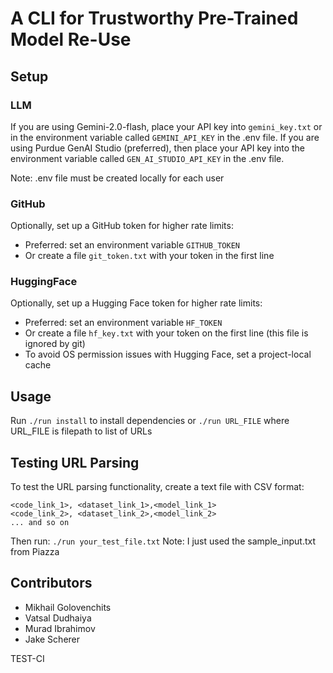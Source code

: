 # A CLI for Trustworthy Pre-Trained Model Re-Use

## Setup
### LLM
If you are using Gemini-2.0-flash, place your API key into `gemini_key.txt` or in the environment variable called `GEMINI_API_KEY` in the .env file. 
If you are using Purdue GenAI Studio (preferred), then place your API key into the environment variable called `GEN_AI_STUDIO_API_KEY` in the .env file.

Note: .env file must be created locally for each user

### GitHub
Optionally, set up a GitHub token for higher rate limits:
- Preferred: set an environment variable `GITHUB_TOKEN`
- Or create a file `git_token.txt` with your token in the first line

### HuggingFace
Optionally, set up a Hugging Face token for higher rate limits:
- Preferred: set an environment variable `HF_TOKEN`
- Or create a file `hf_key.txt` with your token on the first line (this file is ignored by git)
- To avoid OS permission issues with Hugging Face, set a project-local cache

## Usage
Run ```./run install``` to install dependencies or ```./run URL_FILE``` where URL_FILE is filepath to list of URLs

## Testing URL Parsing
To test the URL parsing functionality, create a text file with CSV format:
```
<code_link_1>, <dataset_link_1>,<model_link_1>
<code_link_2>, <dataset_link_2>,<model_link_2>
... and so on
```

Then run: ```./run your_test_file.txt```
Note: I just used the sample_input.txt from Piazza

## Contributors
- Mikhail Golovenchits
- Vatsal Dudhaiya
- Murad Ibrahimov
- Jake Scherer


TEST-CI